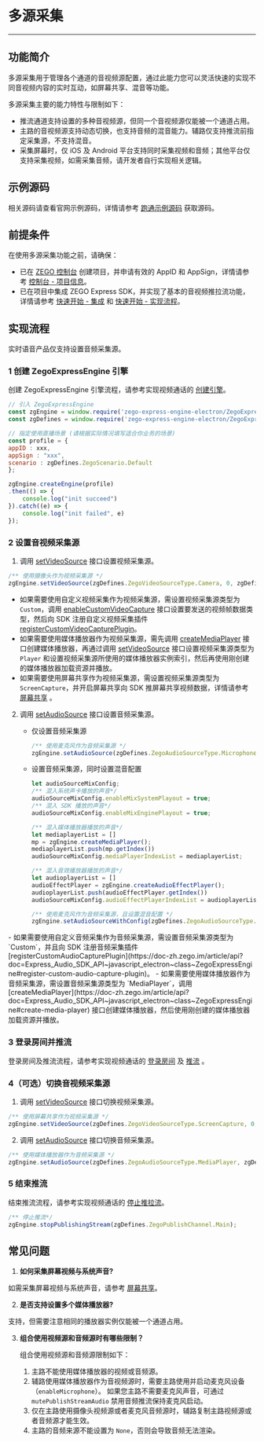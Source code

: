 # 多源采集

- - -
## 功能简介

多源采集用于管理各个通道的音视频源配置，通过此能力您可以灵活快速的实现不同音视频内容的实时互动，如屏幕共享、混音等功能。

多源采集主要的能力特性与限制如下：
- 推流通道支持设置的多种音视频源，但同一个音视频源仅能被一个通道占用。
- 主路的音视频源支持动态切换，也支持音频的混音能力。辅路仅支持推流前指定采集源，不支持混音。
- 采集屏幕时，仅 iOS 及 Android 平台支持同时采集视频和音频；其他平台仅支持采集视频，如需采集音频，请开发者自行实现相关逻辑。

## 示例源码

相关源码请查看官网示例源码，详情请参考 [跑通示例源码](https://doc-zh.zego.im/article/13203) 获取源码。

## 前提条件

在使用多源采集功能之前，请确保：

- 已在 [ZEGO 控制台](https://console.zego.im) 创建项目，并申请有效的 AppID 和 AppSign，详情请参考 [控制台 - 项目信息](/console/project-info)。
- 已在项目中集成 ZEGO Express SDK，并实现了基本的音视频推拉流功能，详情请参考 [快速开始 - 集成](https://doc-zh.zego.im/article/13204) 和 [快速开始 - 实现流程](https://doc-zh.zego.im/article/13205)。


## 实现流程

<Warning title="注意">

实时语音产品仅支持设置音频采集源。

</Warning>



### 1 创建 ZegoExpressEngine 引擎

创建 ZegoExpressEngine 引擎流程，请参考实现视频通话的 [创建引擎](https://doc-zh.zego.im/article/13205#createEngine)。

```js
// 引入 ZegoExpressEngine
const zgEngine = window.require('zego-express-engine-electron/ZegoExpressEngine');
const zgDefines = window.require('zego-express-engine-electron/ZegoExpressDefines');

// 指定使用直播场景 (请根据实际情况填写适合你业务的场景)
const profile = {
appID : xxx,
appSign : "xxx",
scenario : zgDefines.ZegoScenario.Default
};

zgEngine.createEngine(profile)
.then(() => {
    console.log("init succeed")
}).catch((e) => {
    console.log("init failed", e)
});
```

### 2 设置音视频采集源

1. 调用 [setVideoSource](https://doc-zh.zego.im/article/api?doc=Express_Audio_SDK_API~javascript_electron~class~ZegoExpressEngine#set-video-source) 接口设置视频采集源。

```js
/** 使用摄像头作为视频采集源 */
zgEngine.setVideoSource(zgDefines.ZegoVideoSourceType.Camera, 0, zgDefines.ZegoPublishChannel.Main)
```

<Note title="说明">


- 如果需要使用自定义视频采集作为视频采集源，需设置视频采集源类型为 `Custom`，调用 [enableCustomVideoCapture](https://doc-zh.zego.im/article/api?doc=Express_Audio_SDK_API~javascript_electron~class~ZegoExpressEngine#enable-custom-video-capture) 接口设置要发送的视频帧数据类型，然后向 SDK 注册自定义视频采集插件 [registerCustomVideoCapturePlugin](https://doc-zh.zego.im/article/api?doc=Express_Audio_SDK_API~javascript_electron~class~ZegoExpressEngine#register-custom-video-capture-plugin)。
- 如果需要使用媒体播放器作为视频采集源，需先调用 [createMediaPlayer](https://doc-zh.zego.im/article/api?doc=Express_Audio_SDK_API~javascript_electron~class~ZegoExpressEngine#create-media-player) 接口创建媒体播放器，再通过调用 [setVideoSource](https://doc-zh.zego.im/article/api?doc=Express_Audio_SDK_API~javascript_electron~class~ZegoExpressEngine#set-video-source) 接口设置视频采集源类型为 `Player` 和设置视频采集源所使用的媒体播放器实例索引，然后再使用刚创建的媒体播放器加载资源并播放。
- 如果需要使用屏幕共享作为视频采集源，需设置视频采集源类型为 `ScreenCapture`，并开启屏幕共享向 SDK 推屏幕共享视频数据，详情请参考 [屏幕共享](https://doc-zh.zego.im/article/6519) 。


</Note>


2. 调用 [setAudioSource](https://doc-zh.zego.im/article/api?doc=Express_Audio_SDK_API~javascript_electron~class~ZegoExpressEngine#set-audio-source) 接口设置音频采集源。

    - 仅设置音频采集源
        ```js
        /** 使用麦克风作为音频采集源 */
        zgEngine.setAudioSource(zgDefines.ZegoAudioSourceType.Microphone, zgDefines.ZegoPublishChannel.Main)
        ```

    - 设置音频采集源，同时设置混音配置
        ```js
        let audioSourceMixConfig;
        /** 混入系统声卡播放的声音*/
        audioSourceMixConfig.enableMixSystemPlayout = true;
        /** 混入 SDK 播放的声音*/
        audioSourceMixConfig.enableMixEnginePlayout = true;

        /** 混入媒体播放器播放的声音*/
        let mediaplayerList = []
        mp = zgEngine.createMediaPlayer();
        mediaplayerList.push(mp.getIndex())
        audioSourceMixConfig.mediaPlayerIndexList = mediaplayerList;

        /** 混入音效播放器播放的声音*/
        let audioplayerList = []
        audioEffectPlayer = zgEngine.createAudioEffectPlayer();
        audioplayerList.push(audioEffectPlayer.getIndex())
        audioSourceMixConfig.audioEffectPlayerIndexList = audioplayerList ;

        /** 使用麦克风作为音频采集源，且设置混音配置 */
        zgEngine.setAudioSourceWithConfig(zgDefines.ZegoAudioSourceType.Microphone, audioSourceMixConfig);
        ```

<Note title="说明">
- 如果需要使用自定义音频采集作为音频采集源，需设置音频采集源类型为 `Custom`，并且向 SDK 注册音频采集插件 [registerCustomAudioCapturePlugin](https://doc-zh.zego.im/article/api?doc=Express_Audio_SDK_API~javascript_electron~class~ZegoExpressEngine#register-custom-audio-capture-plugin)。
- 如果需要使用媒体播放器作为音频采集源，需设置音频采集源类型为 `MediaPlayer`，调用 [createMediaPlayer](https://doc-zh.zego.im/article/api?doc=Express_Audio_SDK_API~javascript_electron~class~ZegoExpressEngine#create-media-player) 接口创建媒体播放器，然后使用刚创建的媒体播放器加载资源并播放。
</Note>

### 3 登录房间并推流

登录房间及推流流程，请参考实现视频通话的 [登录房间](https://doc-zh.zego.im/article/13205#loginRoom) 及 [推流](https://doc-zh.zego.im/article/13205#startPublishingStream) 。

### 4（可选）切换音视频采集源

1. 调用 [setVideoSource](https://doc-zh.zego.im/article/api?doc=Express_Audio_SDK_API~javascript_electron~class~ZegoExpressEngine#set-video-source) 接口切换视频采集源。

```js
/** 使用屏幕共享作为视频采集源 */
zgEngine.setVideoSource(zgDefines.ZegoVideoSourceType.ScreenCapture, 0, zgDefines.ZegoPublishChannel.Main)
```

2. 调用 [setAudioSource](https://doc-zh.zego.im/article/api?doc=Express_Audio_SDK_API~javascript_electron~class~ZegoExpressEngine#set-audio-source) 接口切换音频采集源。

```js
/** 使用媒体播放器作为音频采集源 */
zgEngine.setAudioSource(zgDefines.ZegoAudioSourceType.MediaPlayer, zgDefines.ZegoPublishChannel.Main)
```

### 5 结束推流

结束推流流程，请参考实现视频通话的 [停止推拉流](https://doc-zh.zego.im/article/13205#stopPublishingStream)。

```js
/** 停止推流*/
zgEngine.stopPublishingStream(zgDefines.ZegoPublishChannel.Main);
```


## 常见问题

1. **如何采集屏幕视频与系统声音?**

如需采集屏幕视频与系统声音，请参考 [屏幕共享](https://doc-zh.zego.im/article/6519)。

2. **是否支持设置多个媒体播放器?**

支持，但需要注意相同的播放器实例仅能被一个通道占用。

3. **组合使用视频源和音频源时有哪些限制？**

    组合使用视频源和音频源限制如下：
    1. 主路不能使用媒体播放器的视频或音频源。
    2. 辅路使用媒体播放器作为音视频源时，需要主路使用并启动麦克风设备（`enableMicrophone`）。
    如果您主路不需要麦克风声音，可通过 `mutePublishStreamAudio` 禁用音频推流保持麦克风启动。
    3. 仅在主路使用摄像头视频源或者麦克风音频源时，辅路复制主路视频源或者音频源才能生效。
    4. 主路的音频来源不能设置为 `None`，否则会导致音频无法渲染。

<Content />

